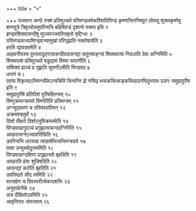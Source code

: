 +++
title = "५"

+++
यजमानः कण्ठे रुक्मं प्रतिमुञ्चते परिमण्डलमेकविंशतिपिण्डं कृष्णाजिननिष्यूतं लोमसु शुक्लकृष्णेषु शणसूत्रे त्रिवृत्योतमुपरिनाभि बहिष्पिण्डं दृशानो रुक्म्त इति १  
इण्ड्वशिक्यासन्दीषु मुञ्जरज्जवस्त्रिवृतो मृद्दिग्धाः २  
 परिमण्डलाभ्यामिण्ड्वाभ्यामुखां परिगृह्णाति नक्तोषासेति ३  
हरति द्यावाक्षामेति ४  
आहवनीयस्य पुरस्तादुद्गात्रासन्दीवदासन्द्यां चतुरश्राङ्ग्यां शिक्यवत्या निदधाति देवा अग्निमिति ५  
शिक्यपाशं प्रतिमुञ्चते षडुद्यामं विश्वा रूपाणीति ६  
सशिक्यं प्राञ्चं प्र गृह्णाति सुपर्णोऽसीति पिण्डवत् ७  
धारणं च ८  
एतया विकृत्याऽभिमन्त्र्यैकेऽन्यचितिं चिन्वन्ति द्रो णचिद्र थचक्रचित्कङ्कचित्प्रउगचिदुभयतः प्रउगः समुह्यपुरीष इति ९  
समुह्यपुरीषे प्रतिदिशं पुरीषहिरण्यम् १०  
विष्णुक्रमान्क्रमते विष्णोरिति प्रतिमन्त्रम् ११  
अग्न्युद्ग्रभणं च तस्मिंस्तस्मिन् १२  
अक्रमश्चतुर्थे १३  
दिशो वीक्षते दिशोऽनुविक्रमस्वेति १४  
पिण्डवत्प्रागुदञ्चं प्रगृह्णात्यक्रन्ददग्निरिति १५  
अवहरत्यग्नेऽभ्यावर्त्तिन्निति १६  
उपरिनाभि धारयन्ना त्वाहार्षभित्यभिमन्त्रयते १७  
पाशा उन्मुच्योदुत्तममिति १८  
पिण्डवत्प्राग्दक्षिणा प्रगृह्णात्यग्रे बृहन्निति १९  
अवहरति हंसः शुचिषदिति २०  
आसन्द्यां करोति बृहदिति २१  
उपतिष्ठते सीद त्वमिति २२  
वात्सप्रेण च दिवस्परीत्येकादशभिः २३  
अनुवाकेनैके २४  
अत्र दीक्षितोऽयमिति २५  
आवृत्तिरतः संवत्सरम् २६  
